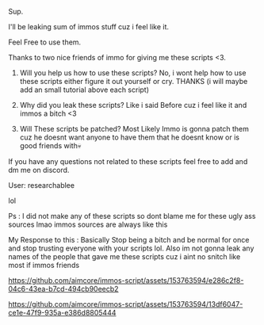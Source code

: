 Sup.

I'll be leaking sum of immos stuff cuz i feel like it.

Feel Free to use them.

Thanks to two nice friends of immo for giving me these scripts <3.

1. Will you help us how to use these scripts? No, i wont help how to use these scripts either figure it out yourself or cry. THANKS (i will maybe add an small tutorial above each script)

2. Why did you leak these scripts? Like i said Before cuz i feel like it and immos a bitch <3

3. Will These scripts be patched? Most Likely Immo is gonna patch them cuz he doesnt want anyone to have them  that he doesnt know or is good friends with💀

If you have any questions not related to these scripts feel free to add and dm me on discord.
 
User: researchablee

lol

Ps : I did not make any of these scripts so dont blame me for these ugly ass sources lmao immos sources are always like this

My Response to this : Basically Stop being a bitch and be normal for once and stop trusting everyone with your scripts lol. 
Also im not gonna leak any names of the people that gave me these scripts cuz i aint no snitch like most if immos friends

https://github.com/aimcore/immos-script/assets/153763594/e286c2f8-04c6-43ea-b7cd-494cb90eecb2

https://github.com/aimcore/immos-script/assets/153763594/13df6047-ce1e-47f9-935a-e386d8805444



